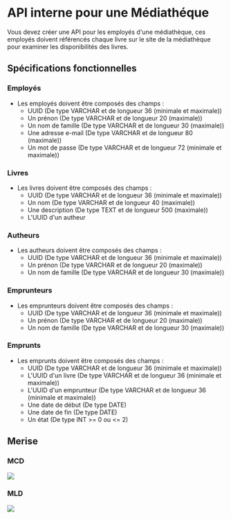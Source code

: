 # API interne pour une Médiathéque

Vous devez créer une API pour les employés d'une médiathèque, ces employés doivent référencés chaque livre sur le site de la médiathèque pour examiner les disponibilités des livres.

## Spécifications fonctionnelles

### Employés

- Les employés doivent être composés des champs :
  - UUID (De type VARCHAR et de longueur 36 (minimale et maximale))
  - Un prénon (De type VARCHAR et de longueur 20 (maximale))
  - Un nom de famille (De type VARCHAR et de longueur 30 (maximale))
  - Une adresse e-mail (De type VARCHAR et de longueur 80 (maximale))
  - Un mot de passe (De type VARCHAR et de longueur 72 (minimale et maximale))

### Livres

- Les livres doivent être composés des champs :
  - UUID (De type VARCHAR et de longueur 36 (minimale et maximale))
  - Un nom (De type VARCHAR et de longueur 40 (maximale))
  - Une description (De type TEXT et de longueur 500 (maximale))
  - L'UUID d'un autheur

### Autheurs

- Les autheurs doivent être composés des champs :
  - UUID (De type VARCHAR et de longueur 36 (minimale et maximale))
  - Un prénon (De type VARCHAR et de longueur 20 (maximale))
  - Un nom de famille (De type VARCHAR et de longueur 30 (maximale))

### Emprunteurs

- Les emprunteurs doivent être composés des champs : 
  - UUID (De type VARCHAR et de longueur 36 (minimale et maximale))
  - Un prénon (De type VARCHAR et de longueur 20 (maximale))
  - Un nom de famille (De type VARCHAR et de longueur 30 (maximale))
  
### Emprunts

- Les emprunts doivent être composés des champs :
  - UUID (De type VARCHAR et de longueur 36 (minimale et maximale))
  - L'UUID d'un livre (De type VARCHAR et de longueur 36 (minimale et maximale))
  - L'UUID d'un emprunteur (De type VARCHAR et de longueur 36 (minimale et maximale))
  - Une date de début (De type DATE)
  - Une date de fin (De type DATE)
  - Un état (De type INT >= 0 ou <= 2)

## Merise

### MCD

![](assets/mcd.png)

### MLD

![](assets/mld.png)
